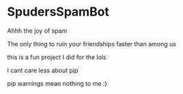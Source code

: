 # SpudersSpamBot
Ahhh the joy of spam 

The only thing to ruin your friendships faster than among us 

this is a fun project I did for the lols 

I cant care less about pip 


pip warnings mean nothing to me :)
